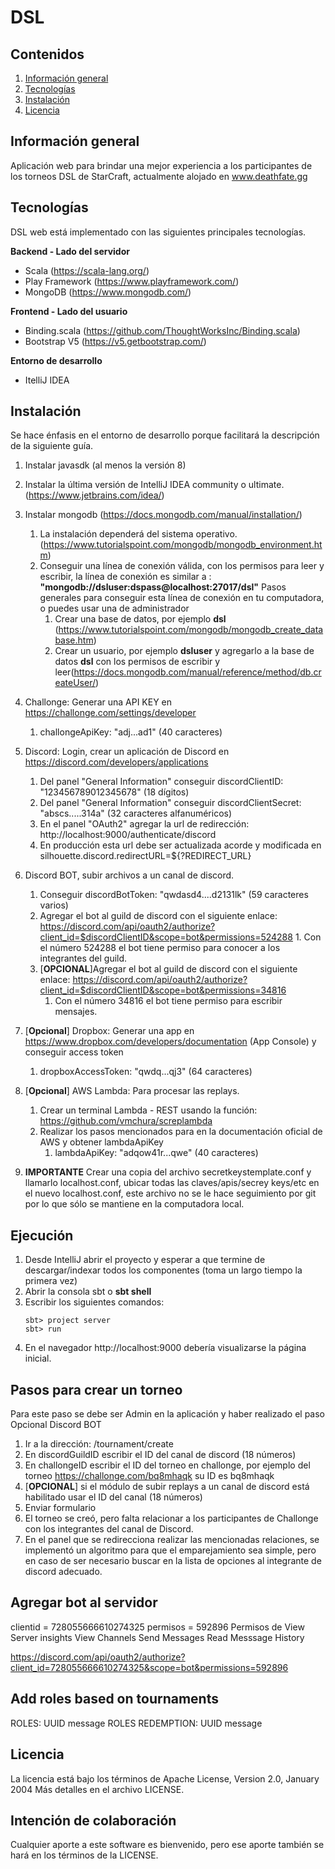 # DSL


## Contenidos

1. [Información general](#Información-general)
2. [Tecnologías](#Tecnologías)
3. [Instalación](#Instalación)
4. [Licencia](#Licencia)

## Información general
Aplicación web para brindar una mejor experiencia a los participantes de los torneos DSL de StarCraft, actualmente alojado en
www.deathfate.gg
## Tecnologías
DSL web está implementado con las siguientes principales tecnologías.

**Backend - Lado del servidor**

*   Scala (https://scala-lang.org/)
*   Play Framework (https://www.playframework.com/)
*   MongoDB (https://www.mongodb.com/)

**Frontend - Lado del usuario**

*   Binding.scala (https://github.com/ThoughtWorksInc/Binding.scala)
*   Bootstrap V5 (https://v5.getbootstrap.com/)

**Entorno de desarrollo**
*   ItelliJ IDEA

## Instalación

Se hace énfasis en el entorno de desarrollo porque facilitará la descripción de la siguiente guía.


1.  Instalar javasdk (al menos la versión 8)
2.  Instalar la última versión de IntelliJ IDEA community o ultimate. (https://www.jetbrains.com/idea/)
3.  Instalar mongodb (https://docs.mongodb.com/manual/installation/)
    1. La instalación dependerá del sistema operativo. (https://www.tutorialspoint.com/mongodb/mongodb_environment.htm)
    2. Conseguir una línea de conexión válida, con los permisos para leer y escribir, la línea de conexión es similar a : **"mongodb://dsluser:dspass@localhost:27017/dsl"** 
        Pasos generales para conseguir esta línea de conexión en tu computadora, o puedes usar una de administrador
        1. Crear una base de datos, por ejemplo **dsl**   (https://www.tutorialspoint.com/mongodb/mongodb_create_database.htm)
        2. Crear un usuario, por ejemplo **dsluser** y agregarlo a la base de datos **dsl** con los permisos de escribir y leer(https://docs.mongodb.com/manual/reference/method/db.createUser/)                       
4.  Challonge: Generar una API KEY en https://challonge.com/settings/developer
    1. challongeApiKey: "adj...ad1" (40 caracteres)
5.  Discord: Login, crear un aplicación de Discord en https://discord.com/developers/applications
    1.  Del panel "General Information" conseguir discordClientID: "123456789012345678" (18 dígitos)
    2.  Del panel "General Information" conseguir discordClientSecret: "abscs.....314a" (32 caracteres alfanuméricos)
    3.  En el panel "OAuth2" agregar la url de redirección: http://localhost:9000/authenticate/discord
    4.  En producción esta url debe ser actualizada acorde y modificada en silhouette.discord.redirectURL=${?REDIRECT_URL}
     
6.  Discord BOT, subir archivos a un canal de discord.
    1.  Conseguir discordBotToken: "qwdasd4....d2131lk" (59 caracteres varios)
    2.  Agregar el bot al guild de discord con el siguiente enlace: https://discord.com/api/oauth2/authorize?client_id=$discordClientID&scope=bot&permissions=524288
            1.  Con el número 524288 el bot tiene permiso para conocer a los integrantes del guild. 
    3.  [**OPCIONAL**]Agregar el bot al guild de discord con el siguiente enlace: https://discord.com/api/oauth2/authorize?client_id=$discordClientID&scope=bot&permissions=34816
        1.  Con el número 34816 el bot tiene permiso para escribir mensajes.
        
             
7.  [**Opcional**] Dropbox: Generar una app en https://www.dropbox.com/developers/documentation (App Console) y conseguir access token
    1.  dropboxAccessToken: "qwdq...qj3" (64 caracteres)
8.  [**Opcional**] AWS Lambda: Para procesar las replays.
    1. Crear un terminal Lambda - REST usando la función: https://github.com/vmchura/screplambda
    2. Realizar los pasos mencionados para en la documentación oficial de AWS y obtener lambdaApiKey
        1. lambdaApiKey: "adqow41r...qwe" (40 caracteres) 
    
9.  **IMPORTANTE** Crear una copia del archivo secretkeystemplate.conf y llamarlo localhost.conf, ubicar todas las claves/apis/secrey keys/etc en el nuevo localhost.conf, este archivo no se le hace seguimiento por git por lo que sólo se mantiene en la computadora local.

## Ejecución

1.  Desde IntelliJ abrir el proyecto y esperar a que termine de descargar/indexar todos los componentes (toma un largo tiempo la primera vez)
2.  Abrir la consola sbt o **sbt shell**
3.  Escribir los siguientes comandos:
    ```
    sbt> project server
    sbt> run
    ```
4.  En el navegador http://localhost:9000 debería visualizarse la página inicial.

## Pasos para crear un torneo

Para este paso se debe ser Admin en la aplicación y haber realizado el paso Opcional Discord BOT
1.  Ir a la dirección: /tournament/create
2.  En discordGuildID escribir el ID del canal de discord (18 números)
3.  En challongeID escribir el ID del torneo en challonge, por ejemplo del torneo https://challonge.com/bq8mhaqk su ID es bq8mhaqk
4.  [**OPCIONAL**] si el módulo de subir replays a un canal de discord está habilitado usar el ID del canal (18 números)
5.  Enviar formulario
6.  El torneo se creó, pero falta relacionar a los participantes de Challonge con los integrantes del canal de Discord.
7.  En el panel que se redirecciona realizar las mencionadas relaciones, se implementó un algoritmo para que el emparejamiento sea simple, pero en caso de ser necesario buscar en la lista de opciones al integrante de discord adecuado.

## Agregar bot al servidor
clientid = 728055666610274325
permisos = 592896
Permisos de View Server insights
View Channels
Send Messages
Read Messsage History

https://discord.com/api/oauth2/authorize?client_id=728055666610274325&scope=bot&permissions=592896

## Add roles based on tournaments

ROLES: UUID message
ROLES REDEMPTION: UUID message

## Licencia

La licencia está bajo los términos de  Apache License, Version 2.0, January 2004
Más detalles en el archivo LICENSE.

## Intención de colaboración
Cualquier aporte a este software es bienvenido, pero ese aporte también se hará en los términos de la LICENSE.


 
                             
